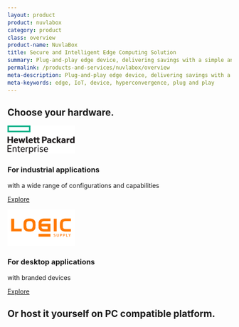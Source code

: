 ```yaml
---
layout: product
product: nuvlabox
category: product
class: overview
product-name: NuvlaBox
title: Secure and Intelligent Edge Computing Solution
summary: Plug-and-play edge device, delivering savings with a simple and secure private cloud solution. Build serious IoT capabilities, reduce operational costs and improve efficiency.
permalink: /products-and-services/nuvlabox/overview
meta-description: Plug-and-play edge device, delivering savings with a simple and secure private cloud solution. Build serious IoT capabilities, reduce operational costs and improve efficiency.
meta-keywords: edge, IoT, device, hyperconvergence, plug and play
---
```


<section class="mt-20 section-is-it-for bg-white">
	<div class="container">
		<div class="row justify-content-center pb-50 pt-50">
			<div class="col-md-12 section-title text-center">
					<h2 class="pb-10 fw700">Choose your hardware.</h2>
			</div>
		</div>
		<div class="row justify-content-center icon-is-it-for pb-50 pt-50">
			<div class="col-md-4 col-sm-6 col-xs-12 item icon animated">
              <img src="/img/content/Hewlett_Packard_Enterprise_logo.png" alt="hpe logo" width="30%">
              <h3 class="mt-20 text-center fw600">For industrial applications</h3>
              <p class="mt-10 text-center">with a wide range of configurations and capabilities</p>
              <p class="button mt-10 text-center">
        	      <a class="btn-sixsq mt-20 color-3 text-center" href="/products-and-services/nuvlabox/tech-spec#hpe"><i class="fa fa-plus-square-o"></i>  Explore</a>
              </p>
            </div>
			<div class="col-md-4 col-sm-6 col-xs-12 item icon animated">
              <img src="/img/content/logic-supply-logo.png" alt="logic supply logo" width="30%">
              <h3 class="mt-20 text-center fw600">For desktop applications</h3>
              <p class="mt-10 text-center">with branded devices</p>
              <p class="button mt-10 text-center">
        	      <a class="btn-sixsq mt-20 color-3 text-center" href="/products-and-services/nuvlabox/tech-spec#logic-supply"><i class="fa fa-plus-square-o"></i>  Explore</a>
              </p>
            </div>
		</div>
		<div class="row justify-content-center pb-50 pt-50">
			<div class="col-md-12 section-title text-center">
				<h2 class="pb-10 fw700">Or host it yourself on PC compatible platform.</h2>
			</div>
		</div>
	</div>
</section>
